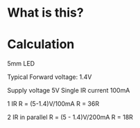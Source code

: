 # What is this? 



# Calculation
5mm LED

Typical Forward voltage: 1.4V

Supply voltage 5V
Single IR current 100mA

1 IR 
R = (5-1.4)V/100mA
R = 36R

2 IR in parallel 
R = (5 - 1.4)V/200mA
R = 18R